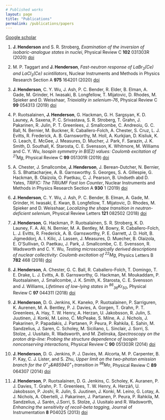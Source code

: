 ```yaml
---
# Published works
layout: page
title: "Publications"
permalink: /publications/papers
---
```


[Google scholar](https://scholar.google.com/citations?hl=en&user=V_b9wcoAAAAJ)

1. **J. Henderson** and S. R. Stroberg, *Examination of the inversion of isobaric-analogue states in nuclei*, Physical Review C **102** 031303R (2020) [doi](https://doi.org/10.1103/PhysRevC.102.031303)

2. M. P. Taggart and **J. Henderson**, *Fast-neutron response of LaBr<sub>3</sub>(Ce) and LaCl<sub>3</sub>(Ce) scintillators*, Nuclear Instruments and Methods in Physics Research Section A **975** 164201 (2020) [doi](https://doi.org/10.1016/j.nima.2020.164201)

3. **J. Henderson**, C. Y. Wu, J. Ash, P. C. Bender, R. Elder, B. Elman, A. Gade, M. Grinder, H. Iwasaki, B. Longfellow, T. Mijatovic, D. Rhodes, M. Spieker and D. Weisshaar, *Triaxiality in selenium-76*, Physical Review C **99** 054313 (2019) [doi](https://doi.org/10.1103/PhysRevC.99.054313)

4. P. Ruotsalainen, **J. Henderson**, G. Hackman, G. H. Sargsyan, K. D. Launey, A. Saxena, P. C. Srivastava, S. R. Stroberg, T. Grahn, J. Pakarinen, R. Julin, P. T. Greenlees, J. Smallcombe, C. Andreoiu, G. C. Ball, N. Bernier, M. Buckner, R. Caballero-Folch, A. Chester, S. Cruz, L. J. Evitts, R. Frederick, A. B. Garnsworthy, M. Holl, A. Kurkjian, D. Kisliuk, K. G. Leach, E. McGee, J. Measures, D. Mucher, J. Park, F. Sarazin, J. K. Smith, D. Southall, K. Starosta, C. E. Svensson, K. Whitmore, M. Williams and C. Y. Wu, *Isospin symmetry in B(E2) values: Coulomb excitation of <sup>21</sup>Mg*, Physical Review C **99** 051301R (2019) [doi](https://doi.org/10.1103/PhysRevC.99.051301)

5. A. Chester, J. Smallcombe, **J. Henderson**, J. Berean-Dutcher, N. Bernier, S. S. Bhattacharjee, A. B. Garnsworthy. S. Georges, S. A. Gillespie, G. Hackman, B. Olaizola, O. Paetkau, C. J. Pearson, B. Undseth abd D. Yates, *TRIFIC: The TRIUMF Fast Ion Counter*, Nuclear Instruments and Methods in Physics Research Section A **930** 1 (2019) [doi](https://doi.org/10.1016/j.nima.2019.03.075)

6. **J. Henderson**, C. Y. Wu, J. Ash, P. C. Bender, B. Elman, A. Gade, M. Grinder, H. Iwasaki, E. Kwan, B. Longfellow, T. Mijatovic, D. Rhodes, M. Spieker and D. Weisshaar, *Localizing the shape transition in neutron-deficient selenium*, Physical Review Letters **121** 082502 (2018) [doi](https://doi.org/10.1103/PhysRevLett.121.082502)

7. **J. Henderson**, G. Hackman, P. Ruotsalainen, S. R. Stroberg, K. D. Launey, F. A. Ali, N. Bernier, M. A. Bentley, M. Bowry, R. Caballero-Folch, L. J. Evitts, R. Frederick, A. B. Garnsworthy, P. E. Garrett, J. D. Holt, B. Jigmeddorj, A. I. Kilic, J. Lassen, J. Measures, D. Muecher, B. Olaizola, E. O'Sullivan, O. Paetkau, J. Park, J. Smallcombe, C. E. Svensson, R. Wadsworth and C. Y. Wu, *Testing microscopically derived descriptions of nuclear collectivity: Coulomb excitation of <sup>22</sup>Mg*, Physics Letters B **782** 468 (2018) [doi](https://doi.org/10.1016/j.physletb.2018.05.064)

8. **J. Henderson**, A. Chester, G. C. Ball, R. Caballero-Folch, T. Domingo, T. E. Drake, L. J. Evitts, A. B. Garnsworthy, G. Hackman, M. Moukaddam, P. Ruotsalainen, J. Smallcombe, J. K. Smith, K. Starosta, C. E. Svensson and J. Williams, *Lifetimes of low-lying states in <sup>86</sup><sub>36</sub>Kr<sub>50</sub>*, Physical Review C **97** 044311 (2018) [doi](https://doi.org/10.1103/PhysRevC.97.044311)

9. **J. Henderson**, D. G. Jenkins, K. Kaneko, P. Ruotsalainen, P. Sarriguren, K. Aurenen, M. A. Bentley, P. J. Davies, A. Gorgen, T. Grahn, P. T. Greenlees, A. Hay, T. W. Henry, A. Herzan, U. Jakobsson, R. Julin, S. Juutinen, J. Konki, M. Leino, C. McPeake, S. Milne, A. J. Nichols, J. Pakarinen, P. Papadakis, J. Partanen, P. Peura, P. Rahkila, E. Sahin, M. Sandzelius, J. Saren, C. Scholey, M. Siciliano, L. Sinclair, J. Sorri, S. Stolze, J. Uusitalo, R. Wadsworth, and M. Zielinska, *Spectroscopy on the proton drip-line: Probing the structure dependence of isospin nonconserving interactions*, Physical Review C **90** 051303R (2014) [doi](https://doi.org/10.1103/PhysRevC.90.051303)

10. **J. Henderson**, D. G. Jenkins, P. J. Davies, M. Alcorta, M. P. Carpenter, B. P. Kay, C. J. Lister, and S. Zhu, *Upper limit on the two-photon emission branch for the 0<sup>+</sup><sub>2</sub>&#85940<sup>+</sup><sub>1</sub> transition in <sup>98</sup>Mo*, Physical Review C **89** 064307 (2014) [doi](https://doi.org/10.1103/PhysRevC.89.064307)

11. **J. Henderson**, P. Ruotsalainen, D. G. Jenkins, C. Scholey, K. Auranen, P. J. Davies, T. Grahn, P. T. Greenlees, T. W. Henry, A. Herzáň, U. Jakobsson, P. Joshi, R. Julin, S. Juutinen, J. Konki, M. Leino, G. Lotay, A. J. Nichols, A. Obertelli, J. Pakarinen, J. Partanen, P. Peura, P. Rahkila, M. Sandzelius, J. Sarén, J.Sorri, S. Stolze, J. Uusitalo and R. Wadsworth, *Enhancing the sensitivity of recoil-beta tagging*, Journal of Instrumentation **8** P04025 (2013) [doi](https://doi.org/10.1088/1748-0221/8/04/P04025)
